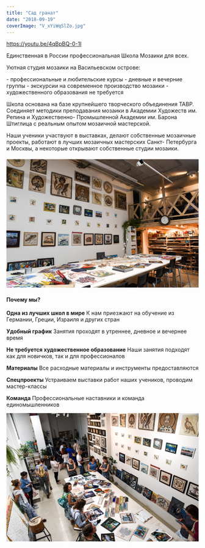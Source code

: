 ```yaml
---
title: "Сад гранат"
date: "2018-09-19"
coverImage: "V_xYiWqSlZo.jpg"
---
```


https://youtu.be/4qBpBQ-0-1I

Единственная в России профессиональная Школа Мозаики для всех.

Уютная студия мозаики на Васильевском острове:

\- профессиональные и любительские курсы - дневные и вечерние группы - экскурсии на современное производство мозаики - художественного образования не требуется

Школа основана на базе крупнейшего творческого объединения ТАВР. Соединяет методики преподавания мозаики в Академии Художеств им. Репина и Художественно- Промышленной Академии им. Барона Штиглица с реальным опытом мозаичной мастерской.

Наши ученики участвуют в выставках, делают собственные мозаичные проекты, работают в лучших мозаичных мастерских Санкт- Петербурга и Москвы, а некоторые открывают собственные студии мозаики.

#### ![](./images/QWSWGonwBes.jpg)

#### Почему мы?

**Одна из лучших школ в мире** К нам приезжают на обучение из Германии, Греции, Израиля и других стран

**Удобный график** Занятия проходят в утреннее, дневное и вечернее время

**Не требуется художественное образование** Наши занятия подходят как для новичков, так и для профессионалов

**Материалы** Все расходные материалы и инструменты предоставляются

**Спецпроекты** Устраиваем выставки работ наших учеников, проводим мастер-классы

**Команда** Профессиональные наставники и команда единомышленников

![](./images/M1jSWfy19Pc.jpg)
